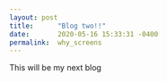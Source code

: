 ```yaml
---
layout: post
title:      "Blog two!!"
date:       2020-05-16 15:33:31 -0400
permalink:  why_screens
---
```



This will be my next blog                                                                                       
                                                                                                                                    
																																																																		       
	                                                                                                            
																																																							                            
